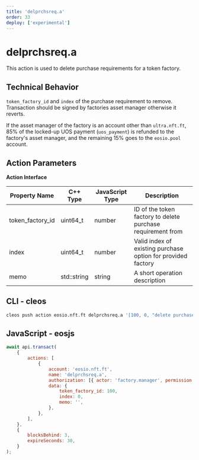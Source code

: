 ```yaml
---
title: 'delprchsreq.a'
order: 33
deploy: ['experimental']
---
```


# delprchsreq.a

This action is used to delete purchase requirements for a token factory.

## Technical Behavior

`token_factory_id` and `index` of the purchase requirement to remove. Transaction should be signed by factories asset manager otherwise it reverts.

If the asset manager of the factory is an account other than `ultra.nft.ft`, 85% of the locked-up UOS payment (`uos_payment`) is refunded to the factory's asset manager, and the remaining 15% goes to the `eosio.pool` account.

## Action Parameters

**Action Interface**

| Property Name    | C++ Type    | JavaScript Type | Description                                                  |
| ---------------- | ----------- | --------------- | ------------------------------------------------------------ |
| token_factory_id | uint64_t    | number          | ID of the token factory to delete purchase requirement from  |
| index            | uint64_t    | number          | Valid index of existing purchase option for provided factory |
| memo             | std::string | string          | A short operation description                                |

## CLI - cleos

```bash
cleos push action eosio.nft.ft delprchsreq.a '[100, 0, "delete purchase req"]' -p factory.manager
```

## JavaScript - eosjs

```js
await api.transact(
    {
        actions: [
            {
                account: 'eosio.nft.ft',
                name: 'delprchsreq.a',
                authorization: [{ actor: 'factory.manager', permission: 'active' }],
                data: {
                    token_factory_id: 100,
                    index: 0,
                    memo: '',
                },
            },
        ],
    },
    {
        blocksBehind: 3,
        expireSeconds: 30,
    }
);
```
